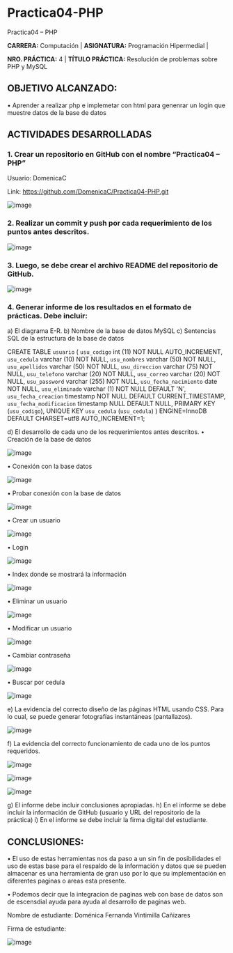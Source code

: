 # Practica04-PHP
Practica04 – PHP


**CARRERA:** Computación |	**ASIGNATURA:**  Programación Hipermedial |

**NRO. PRÁCTICA:**	4	| **TÍTULO PRÁCTICA:** Resolución de problemas sobre PHP y MySQL


## OBJETIVO ALCANZADO:
•	Aprender a realizar php e implemetar con html para genenrar un login que muestre datos de la base de datos


## ACTIVIDADES DESARROLLADAS


### 1.	Crear un repositorio en GitHub con el nombre “Practica04 – PHP” 

Usuario: DomenicaC

Link: https://github.com/DomenicaC/Practica04-PHP.git

![image](https://user-images.githubusercontent.com/49033368/100573153-295ebf80-32a5-11eb-9258-5395246428e3.png)
 
### 2.	Realizar un commit y push por cada requerimiento de los puntos antes descritos.  

![image](https://user-images.githubusercontent.com/49033368/100573360-9eca9000-32a5-11eb-994e-eb023aafc012.png)

### 3.	Luego, se debe crear el archivo README del repositorio de GitHub.

![image](https://user-images.githubusercontent.com/49033368/100574155-60ce6b80-32a7-11eb-8348-888fad5e6dd2.png)

### 4.	Generar informe de los resultados en el formato de prácticas. Debe incluir:
a)	El diagrama E-R.
b)	Nombre de la base de datos
MySQL
c)	Sentencias SQL de la estructura de la base de datos 

CREATE TABLE `usuario` ( 
`usu_codigo` int (11) NOT NULL AUTO_INCREMENT, 
`usu_cedula` varchar (10) NOT NULL, 
`usu_nombres` varchar (50) NOT NULL, 
`usu_apellidos` varchar (50) NOT NULL, 
`usu_direccion` varchar (75) NOT NULL, 
`usu_telefono` varchar (20) NOT NULL, 
`usu_correo` varchar (20) NOT NULL, 
`usu_password` varchar (255) NOT NULL, 
`usu_fecha_nacimiento` date NOT NULL, 
`usu_eliminado` varchar (1) NOT NULL DEFAULT 'N', 
`usu_fecha_creacion` timestamp NOT NULL DEFAULT CURRENT_TIMESTAMP, `usu_fecha_modificacion` timestamp NULL DEFAULT NULL, 
PRIMARY KEY (`usu_codigo`), 
UNIQUE KEY `usu_cedula` (`usu_cedula`)
 ) ENGINE=InnoDB DEFAULT CHARSET=utf8 AUTO_INCREMENT=1;
 
d)	El desarrollo de cada uno de los requerimientos antes descritos. 
•	Creación de la base de datos
 
 ![image](https://user-images.githubusercontent.com/49033368/100573401-b43fba00-32a5-11eb-9424-f286c372d5f2.png)

•	Conexión con la base datos
 
 ![image](https://user-images.githubusercontent.com/49033368/100573409-ba359b00-32a5-11eb-95a5-ef682acd5ab0.png)

•	Probar conexión con la base de datos
 
 ![image](https://user-images.githubusercontent.com/49033368/100573437-c7eb2080-32a5-11eb-93e6-33a33ac3d938.png)

•	Crear un usuario
 
 ![image](https://user-images.githubusercontent.com/49033368/100573453-d5080f80-32a5-11eb-94d3-d3e5d128a413.png)

•	Login

![image](https://user-images.githubusercontent.com/49033368/100573468-dd604a80-32a5-11eb-8272-53761ee879e4.png)
  

•	Index donde se mostrará la información
 
 ![image](https://user-images.githubusercontent.com/49033368/100573479-e6e9b280-32a5-11eb-9671-f908fdb470b8.png)

•	Eliminar un usuario
 
 ![image](https://user-images.githubusercontent.com/49033368/100573490-ecdf9380-32a5-11eb-87bf-d476c0000127.png)

•	Modificar un usuario
 
 ![image](https://user-images.githubusercontent.com/49033368/100573503-f23cde00-32a5-11eb-83ac-aeb3d492219c.png)

•	Cambiar contraseña
 
 ![image](https://user-images.githubusercontent.com/49033368/100573515-f832bf00-32a5-11eb-94aa-10a12711fe70.png)

•	Buscar por cedula

![image](https://user-images.githubusercontent.com/49033368/100573541-08e33500-32a6-11eb-8d16-5cb817fa2725.png)

e)	La evidencia del correcto diseño de las páginas HTML usando CSS. Para lo cual, se puede generar fotografías instantáneas (pantallazos). 

![image](https://user-images.githubusercontent.com/49033368/100573557-14cef700-32a6-11eb-8e95-013433edf4be.png)
  
f)	La evidencia del correcto funcionamiento de cada uno de los puntos requeridos. 
 
 ![image](https://user-images.githubusercontent.com/49033368/100573573-21534f80-32a6-11eb-9595-2d0a8c45278b.png)
 
 ![image](https://user-images.githubusercontent.com/49033368/100573749-8444e680-32a6-11eb-8352-e3cfbae88675.png)
 
 ![image](https://user-images.githubusercontent.com/49033368/100574102-41cfd980-32a7-11eb-9f96-57ee0da94f8a.png)

g)	El informe debe incluir conclusiones apropiadas. 
h)	En el informe se debe incluir la información de GitHub (usuario y URL del repositorio de la práctica) 
i)	En el informe se debe incluir la firma digital del estudiante.

## CONCLUSIONES:

•	El uso de estas herramientas nos da paso a un sin fin de posibilidades el uso de estas base para el respaldo de la información y datos que se pueden almacenar es una herramienta de gran uso por lo que su implementación en diferentes paginas o areas esta presente.

•	Podemos decir que la integracion  de paginas web con base de datos son de escensdial ayuda para ayuda al desarrollo de paginas web.

Nombre de estudiante: Doménica Fernanda Vintimilla Cañizares

Firma de estudiante: 

![image](https://user-images.githubusercontent.com/49033368/100573603-303a0200-32a6-11eb-9919-6a98d9238e33.png)

